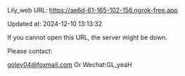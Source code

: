 Lily_web URL: https://ae6d-61-165-102-156.ngrok-free.app

Updated at: 2024-12-10 13:13:32

If you cannot open this URL, the server might be down.

Please contact: 

goley04@foxmail.com Or Wechat:GL_yeaH